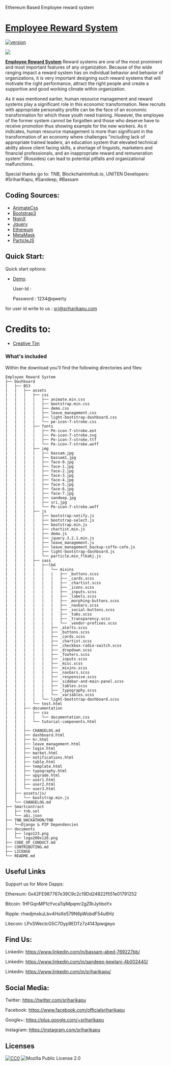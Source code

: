 Ethereum Based Employee reward system

# [Employee Reward System](http://tnb.sriharikapu.com/system.png)
[![version][version-badge]][CHANGELOG]

![](http://tnb.sriharikapu.com/system.png)

**[Employee Reward System](http://tnb.sriharikapu.com/system.png)** Reward systems are one of the most prominent and most important features of any organization. Because of the wide ranging impact a reward system has on individual behavior and behavior of organizations, it is very important designing such reward systems that will motivate the right performance, attract the right people and create a supportive and good working climate within organization.

As it was mentioned earlier, human resource management and reward systems play a significant role in this economic transformation. New recruits with appropriate personality profile can be the face of an economic transformation for which these youth need training. However, the employee of the former system cannot be forgotten and those who deserve have to receive promotion thus showing example for the new workers. As it indicates, human resource management is more than significant in the transformation of an economy where challenges "including lack of appropriate trained leaders, an education system that elevated technical ability above client facing skills, a shortage of linguists, marketers and financial professionals, and an inappropriate reward and remuneration system" (Rossides) can lead to potential pitfalls and organizational malfunctions.

Special thanks go to: TNB, Blockchaintmhub.io, UNITEN
Developers: #SrihariKapu, #Sandeep, #Bassam

## Coding Sources:

+ [AnimateCss](https://daneden.github.io/animate.css/)
+ [Bootstrap3](https://getbootstrap.com/)
+ [NginX](https://www.nginx.com/)
+ [Jquery](https://jquery.com/)
+ [Ethereum](https://ethereum.com/)
+ [MetaMask](https://metamask.io/)
+ [ParticleJS](https://vincentgarreau.com/particles.js/)
## Quick Start:

Quick start options:

+ [Demo](https://breathing.sriahrikapu.com).

   User-Id  : 
   
   
   Password : 1234@qwerty 
   
for user id write to us : sri@sriharikapu.com

  
# Credits to:

+ [Creative Tim](https://www.creative-tim.com/)


### What's included

Within the download you'll find the following directories and files:
```
Employee Reward System
├── Dashboard
│   ├── BS3
|   |   ├── assets
|   |   |   ├── css
|   |   |   |   ├── animate.min.css
|   |   |   |   ├── bootstrap.min.css
|   |   |   |   ├── demo.css
|   |   |   |   ├── leave_management.css
|   |   |   |   ├── light-bootstrap-dashboard.css
|   |   |   |   └── pe-icon-7-stroke.css
|   |   |   ├── fonts
|   |   |   |   ├── Pe-icon-7-stroke.eot
|   |   |   |   ├── Pe-icon-7-stroke.svg
|   |   |   |   ├── Pe-icon-7-stroke.ttf
|   |   |   |   └── Pe-icon-7-stroke.woff
|   |   |   ├── img
|   |   |   |   ├── bassam.jpg
|   |   |   |   ├── bassam1.jpg
|   |   |   |   ├── face-0.jpg
|   |   |   |   ├── face-1.jpg
|   |   |   |   ├── face-2.jpg
|   |   |   |   ├── face-3.jpg
|   |   |   |   ├── face-4.jpg
|   |   |   |   ├── face-5.jpg
|   |   |   |   ├── face-6.jpg
|   |   |   |   ├── face-7.jpg
|   |   |   |   ├── sandeep.jpg
|   |   |   |   ├── sri.jpg
|   |   |   |   └── Pe-icon-7-stroke.woff
|   |   |   ├── js
|   |   |   |   ├── bootstrap-notify.js
|   |   |   |   ├── bootstrap-select.js
|   |   |   |   ├── bootstrap.min.js
|   |   |   |   ├── chartist.min.js
|   |   |   |   ├── demo.js	
|   |   |   |   ├── jquery.3.2.1.min.js
|   |   |   |   ├── leave_management.js
|   |   |   |   ├── leave_management_backup-coffe-cafe.js
|   |   |   |   ├── light-bootstrap-dashboard.js
|   |   |   |   └── particle.min_flkakj.js
|   |   |   ├── sass
|   |   |   |   ├──lbd
|   |   |   |   |   └── mixins
|   |   |   |   |   |   ├── _buttons.scss
|   |   |   |   |   |   ├── _cards.scss
|   |   |   |   |   |   ├── _chartist.scss
|   |   |   |   |   |   ├── _icons.scss
|   |   |   |   |   |   ├── _inputs.scss
|   |   |   |   |   |   ├── _labels.scss
|   |   |   |   |   |   ├── _morphing-buttons.scss
|   |   |   |   |   |   ├── _navbars.scss
|   |   |   |   |   |   ├── _social-buttons.scss
|   |   |   |   |   |   ├── _tabs.scss
|   |   |   |   |   |   ├── _transparency.scss
|   |   |   |   |   |   └── _vendor-prefixes.scss
|   |   |   |   |   ├── _alerts.scss
|   |   |   |   |   ├── _buttons.scss
|   |   |   |   |   ├── _cards.scss
|   |   |   |   |   ├── _chartist.scss
|   |   |   |   |   ├── _checkbox-radio-switch.scss
|   |   |   |   |   ├── _dropdown.scss
|   |   |   |   |   ├── _footers.scss
|   |   |   |   |   ├── _inputs.scss
|   |   |   |   |   ├── _misc.scss
|   |   |   |   |   ├── _mixins.scss
|   |   |   |   |   ├── _navbars.scss
|   |   |   |   |   ├── _responsive.scss
|   |   |   |   |   ├── _sidebar-and-main-panel.scss
|   |   |   |   |   ├── _tables.scss
|   |   |   |   |   ├── _typography.scss
|   |   |   |   |   └── _variables.scss
|   |   |   |   └── light-bootstrap-dashboard.scss
|   |   |   └── test.html
|   |   ├── documentation
|   |   |   ├── css
|   |   |   |   └── documentation.css
|   |   |   └── tutorial-components.html
|   |   |
│   |   ├── CHANGELOG.md
│   |   ├── dashboard.html
│   |   ├── hr.html
│   |   ├── leave_management.html
│   |   ├── login.html
│   |   ├── market.html
│   |   ├── notifications.html
│   |   ├── table.html
│   |   ├── template.html
│   |   ├── typography.html
│   |   ├── upgrade.html
│   |   ├── user1.html
│   |   ├── user2.html
│   |   └── user3.html
│   ├── assets/js/
│   │   └── bootstrap.min.js
│   └── CHANGELOG.md   
├── Smartcontract
│   ├── tnb.sol
│   └── abi.json
├── TNB_HACKATHON/TNB
│   └──Django & PIP Dependencies
├── documents
│   ├── logo123.png
│   └── logo200x120.png
├── CODE_OF_CONDUCT.md
├── CONTRIBUTING.md
├── LICENSE
└── README.md

```

## Useful Links

Support us for More Dapps:

Ethereum: 0x42FE987767e39C9c2c19Dd24822f551e01791252

Bitcoin: 1HFGqnMP1cYvcaTqiMpqmr2gZRrJyhboYx

Ripple: rhwdjmxkuLbv4HoXe579N6pWobdF54u6Hz

Litecoin: LPxSWectcG5C7Dyp9EDTz7z4143pwqjeyo


## Find Us: 


Linkedin: <https://www.linkedin.com/in/bassam-abed-769227bb/>

Linkedin: <https://www.linkedin.com/in/sandeep-kewlani-4b002440/>

Linkedin: <https://www.linkedin.com/in/sriharikapu/>


## Social Media:

Twitter: <https://twitter.com/sriharikapu>

Facebook: <https://www.facebook.com/officialsriharikapu>

Google+: <https://plus.google.com/+sriharikapu>

Instagram: <https://instagram.com/sriharikapu>

[CHANGELOG]: ./CHANGELOG.md
[version-badge]: https://img.shields.io/badge/version-2.0.19.65-blue.svg



## Licenses

[![CC0](https://i.creativecommons.org/p/zero/1.0/88x31.png)](https://creativecommons.org/publicdomain/zero/1.0/)
![Mozilla Public License 2.0](https://s3.amazonaws.com/cloud.ohloh.net/attachments/43318/mozilla_core_logo_med.jpg)
